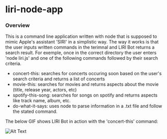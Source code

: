 # liri-node-app

### Overview

This is a command line application written with node that is supposed to mimic Apple's assistant 'SIRI' in a simplistic way. The way it works is that the user inputs written commands in the terimnal and LIRI Bot returns a search result. For exemple, once in the correct directory the user enters 'node liri.js' and one of the following commands followed by their search criteria.

- concert-this: searches for concerts occuring soon based on the user's search criteria and returns a list of concerts
- movie-this: searches for movies and returns aspects about the movie (title, release year, actors, etc)
- spotify-this-song: searches for songs on spotify and returns aspects like track name, album, etc.
- do-what-it-says: uses node to parse information in a .txt file and follow the stated command.

The below GIF shows LIRI Bot in action with the 'concert-this' command:

![Alt Text](https://media.giphy.com/media/XcpBynqh5vbK0ecrzM/giphy.gif)
